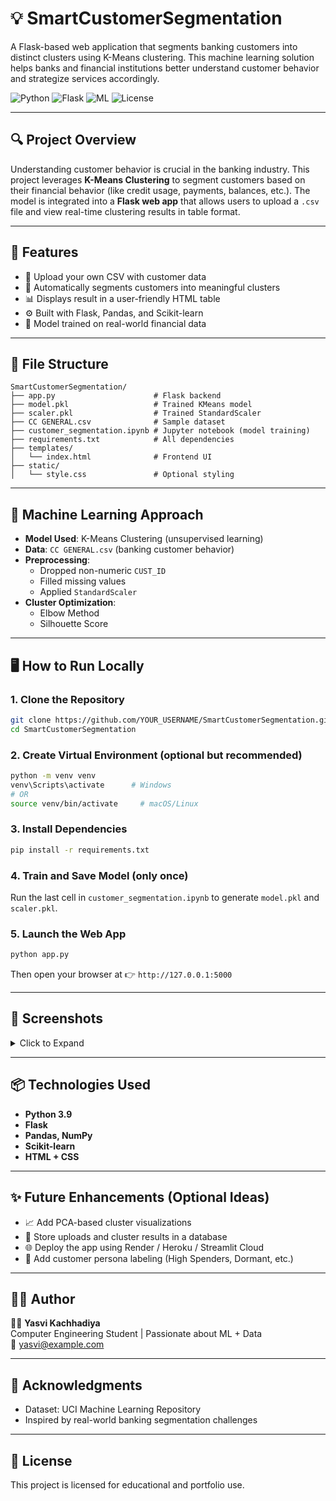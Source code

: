 
# 💡 SmartCustomerSegmentation

A Flask-based web application that segments banking customers into distinct clusters using K-Means clustering. This machine learning solution helps banks and financial institutions better understand customer behavior and strategize services accordingly.

![Python](https://img.shields.io/badge/Python-3.9-blue)
![Flask](https://img.shields.io/badge/Flask-WebApp-lightgrey)
![ML](https://img.shields.io/badge/MachineLearning-KMeans-orange)
![License](https://img.shields.io/badge/Status-Completed-brightgreen)

---

## 🔍 Project Overview

Understanding customer behavior is crucial in the banking industry. This project leverages **K-Means Clustering** to segment customers based on their financial behavior (like credit usage, payments, balances, etc.). The model is integrated into a **Flask web app** that allows users to upload a `.csv` file and view real-time clustering results in table format.

---

## 🚀 Features

- 📂 Upload your own CSV with customer data
- 🧠 Automatically segments customers into meaningful clusters
- 📊 Displays result in a user-friendly HTML table
- ⚙️ Built with Flask, Pandas, and Scikit-learn
- 🎯 Model trained on real-world financial data

---

## 📁 File Structure

```
SmartCustomerSegmentation/
├── app.py                      # Flask backend
├── model.pkl                   # Trained KMeans model
├── scaler.pkl                  # Trained StandardScaler
├── CC GENERAL.csv              # Sample dataset
├── customer_segmentation.ipynb # Jupyter notebook (model training)
├── requirements.txt            # All dependencies
├── templates/
│   └── index.html              # Frontend UI
├── static/
│   └── style.css               # Optional styling
```

---

## 🧠 Machine Learning Approach

- **Model Used**: K-Means Clustering (unsupervised learning)
- **Data**: `CC GENERAL.csv` (banking customer behavior)
- **Preprocessing**:
  - Dropped non-numeric `CUST_ID`
  - Filled missing values
  - Applied `StandardScaler`
- **Cluster Optimization**:
  - Elbow Method
  - Silhouette Score

---

## 🖥️ How to Run Locally

### 1. Clone the Repository

```bash
git clone https://github.com/YOUR_USERNAME/SmartCustomerSegmentation.git
cd SmartCustomerSegmentation
```

### 2. Create Virtual Environment (optional but recommended)

```bash
python -m venv venv
venv\Scripts\activate      # Windows
# OR
source venv/bin/activate     # macOS/Linux
```

### 3. Install Dependencies

```bash
pip install -r requirements.txt
```

### 4. Train and Save Model (only once)

Run the last cell in `customer_segmentation.ipynb` to generate `model.pkl` and `scaler.pkl`.

### 5. Launch the Web App

```bash
python app.py
```

Then open your browser at 👉 `http://127.0.0.1:5000`

---

## 📸 Screenshots

<details>
<summary>Click to Expand</summary>

![screenshot-1](https://via.placeholder.com/800x400.png?text=Web+App+Interface)
![screenshot-2](https://via.placeholder.com/800x400.png?text=Upload+CSV+and+View+Clusters)

</details>

---

## 📦 Technologies Used

- **Python 3.9**
- **Flask**
- **Pandas, NumPy**
- **Scikit-learn**
- **HTML + CSS**

---

## ✨ Future Enhancements (Optional Ideas)

- 📈 Add PCA-based cluster visualizations
- 💾 Store uploads and cluster results in a database
- 🌐 Deploy the app using Render / Heroku / Streamlit Cloud
- 🧩 Add customer persona labeling (High Spenders, Dormant, etc.)

---

## 🙋‍♀️ Author

👩‍💻 **Yasvi Kachhadiya**  
Computer Engineering Student | Passionate about ML + Data  
📧 yasvi@example.com

---

## 🌟 Acknowledgments

- Dataset: UCI Machine Learning Repository
- Inspired by real-world banking segmentation challenges

---

## 📜 License

This project is licensed for educational and portfolio use.
